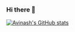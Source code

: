 ### Hi there 👋

<!--
**avinsit123/avinsit123** is a ✨ _special_ ✨ repository because its `README.md` (this file) appears on your GitHub profile.

Here are some ideas to get you started:

- 🔭 I’m currently working on ...
- 🌱 I’m currently learning ...
- 👯 I’m looking to collaborate on ...
- 🤔 I’m looking for help with ...
- 💬 Ask me about ...
- 📫 How to reach me: ...
- 😄 Pronouns: ...
- ⚡ Fun fact: ...
-->

[![Avinash's GitHub stats](https://github-readme-stats.vercel.app/api?username=avinsit123&show_icons=true&theme=synthwave)](https://github.com/anuraghazra/github-readme-stats)
